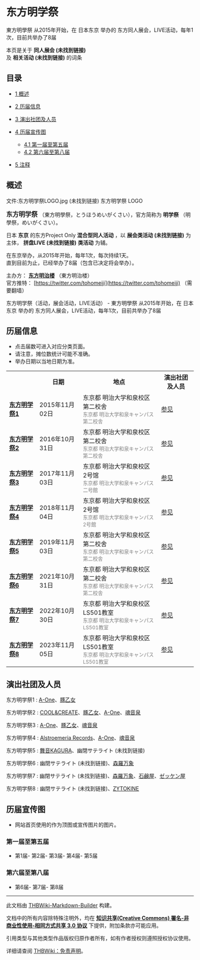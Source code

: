 # 东方明学祭

<!-- source html: G:\repos\THBWiki-Markdown-Builder\THBWikiMarkdown\Temp\main\3\38\ns0%3A%E4%B8%9C%E6%96%B9%E6%98%8E%E5%AD%A6%E7%A5%AD.html -->

東方明學祭 从2015年开始，在 日本东京 举办的  东方同人展会，LIVE活动，每年1次，目前共举办了8届

本页是关于 **同人展会 (未找到链接)**   
及 **相关活动 (未找到链接)** 的词条
## 目录

- [1 概述](#概述)
- [2 历届信息](#历届信息)
- [3 演出社团及人员](#演出社团及人员)
- [4 历届宣传图](#历届宣传图)

  - [4.1 第一届至第五届](#第一届至第五届)
  - [4.2 第六届至第八届](#第六届至第八届)



- [5 注释](#注释)




## 概述
文件:东方明学祭LOGO.jpg (未找到链接)  东方明学祭 LOGO
  
<big> **东方明学祭** </big>（東方明學祭，とうほうめいがくさい），官方简称为 **明学祭** （明學祭，めいがくさい）。  
  
  
  
  
日本 **东京** 的东方Project Only **混合型同人活动** ，以 **展会类活动 (未找到链接)** 为主体， **拼盘LIVE (未找到链接)**  **类活动** 为辅。  
  
在东京举办，从2015年开始，每年1次，每次持续1天。  
直到目前为止，已经举办了8届（包含已决定将会举办）。  
  
  
  
  
主办方： **[东方明治楼](./東方明治楼.md)** （東方明治楼）  
官方推特： [https://twitter.com/tohomeiji](https://twitter.com/tohomeiji) （需要翻墙）  
  
东方明学祭（活动，展会活动，LIVE活动） - 東方明學祭 从2015年开始，在 日本东京 举办的  东方同人展会，LIVE活动，每年1次，目前共举办了8届
## 历届信息
- 点击届数可进入对应分类页面。
- 请注意，摊位数统计可能不准确。
- 举办日期以当地日期为准。


<table>
<tbody><tr><th> </th><th>日期</th><th>地点</th><th>演出社团及人员</th></tr>
<tr><td id="1"><b><a href="/展会作品列表?e=%E4%B8%9C%E6%96%B9%E6%98%8E%E5%AD%A6%E7%A5%AD%231">东方明学祭1</a></b></td><td id="ev-1">2015年11月02日</td><td>东京都 明治大学和泉校区 第二校舍<br><small><span style="color:grey;">东京都 明治大学和泉キャンパス 第二校舎</span></small></td><td><a href="#第1届">参见</a></td></tr>
<tr><td id="2"><b><a href="/展会作品列表?e=%E4%B8%9C%E6%96%B9%E6%98%8E%E5%AD%A6%E7%A5%AD%232">东方明学祭2</a></b></td><td id="ev-2">2016年10月31日</td><td>东京都 明治大学和泉校区 第二校舍<br><small><span style="color:grey;">东京都 明治大学和泉キャンパス 第二校舎</span></small></td><td><a href="#第2届">参见</a></td></tr>
<tr><td id="3"><b><a href="/展会作品列表?e=%E4%B8%9C%E6%96%B9%E6%98%8E%E5%AD%A6%E7%A5%AD%233">东方明学祭3</a></b></td><td id="ev-3">2017年11月03日</td><td>东京都 明治大学和泉校区 2号馆<br><small><span style="color:grey;">东京都 明治大学和泉キャンパス 二号館</span></small></td><td><a href="#第3届">参见</a></td></tr>
<tr><td id="4"><b><a href="/展会作品列表?e=%E4%B8%9C%E6%96%B9%E6%98%8E%E5%AD%A6%E7%A5%AD%234">东方明学祭4</a></b></td><td id="ev-4">2018年11月04日</td><td>东京都 明治大学和泉校区 2号馆<br><small><span style="color:grey;">东京都 明治大学和泉キャンパス 2号館</span></small></td><td><a href="#第4届">参见</a></td></tr>
<tr><td id="5"><b><a href="/展会作品列表?e=%E4%B8%9C%E6%96%B9%E6%98%8E%E5%AD%A6%E7%A5%AD%235">东方明学祭5</a></b></td><td id="ev-5">2019年11月03日</td><td>东京都 明治大学和泉校区 第二校舍<br><small><span style="color:grey;">东京都 明治大学和泉キャンパス 第二校舎</span></small></td><td><a href="#第5届">参见</a></td></tr>
<tr><td id="6"><b><a href="/展会作品列表?e=%E4%B8%9C%E6%96%B9%E6%98%8E%E5%AD%A6%E7%A5%AD%236">东方明学祭6</a></b></td><td id="ev-6">2021年10月31日</td><td>东京都 明治大学和泉校区 第二校舍<br><small><span style="color:grey;">东京都 明治大学和泉キャンパス 第二校舎</span></small></td><td><a href="#第6届">参见</a></td></tr>
<tr><td id="7"><b><a href="/展会作品列表?e=%E4%B8%9C%E6%96%B9%E6%98%8E%E5%AD%A6%E7%A5%AD%237">东方明学祭7</a></b></td><td id="ev-7">2022年10月30日</td><td>东京都 明治大学和泉校区 LS501教室<br><small><span style="color:grey;">东京都 明治大学和泉キャンパス LS501教室</span></small></td><td><a href="#第7届">参见</a></td></tr>
<tr><td id="8"><b><a href="/展会作品列表?e=%E4%B8%9C%E6%96%B9%E6%98%8E%E5%AD%A6%E7%A5%AD%238">东方明学祭8</a></b></td><td id="ev-8">2023年11月05日</td><td>东京都 明治大学和泉校区 LS501教室<br><small><span style="color:grey;">东京都 明治大学和泉キャンパス LS501教室</span></small></td><td><a href="#第8届">参见</a></td></tr>
</tbody></table>


## 演出社团及人员
东方明学祭1
: [A-One](./A-One.md)、[豚乙女](./豚乙女.md)

东方明学祭2
: [COOL&amp;CREATE](./COOL&CREATE.md)、[豚乙女](./豚乙女.md)、[A-One](./A-One.md)、[魂音泉](./魂音泉.md)

东方明学祭3
: [A-One](./A-One.md)、[豚乙女](./豚乙女.md)、[魂音泉](./魂音泉.md)

东方明学祭4
: [Alstroemeria Records](./Alstroemeria_Records.md)、[A-One](./A-One.md)、[魂音泉](./魂音泉.md)

东方明学祭5
: [舞音KAGURA](./舞音KAGURA.md)、幽閉サテライト (未找到链接)

东方明学祭6
: 幽閉サテライト (未找到链接)、[森羅万象](./森羅万象.md)

东方明学祭7
: 幽閉サテライト (未找到链接)、[森羅万象](./森羅万象.md)、[石鹸屋](./石鹸屋.md)、[ゼッケン屋](./ゼッケン屋.md)

东方明学祭8
: 幽閉サテライト (未找到链接)、[ZYTOKINE](./ZYTOKINE.md)

## 历届宣传图
- 网站首页使用的作为顶图或宣传图片的图片。

### 第一届至第五届
- [](./文件-东方明学祭1插画.jpg.md)第1届- [](./文件-东方明学祭2插画.jpg.md)第2届- [](./文件-东方明学祭3插画.jpg.md)第3届- [](./文件-东方明学祭4插画.jpg.md)第4届- [](./文件-东方明学祭5插画.jpg.md)第5届

### 第六届至第八届
- [](./文件-东方明学祭6插画.jpg.md)第6届- [](./文件-东方明学祭7插画.jpg.md)第7届- [](./文件-东方明学祭8插画.jpg.md)第8届


  
  

  

  
  






---

此文档由 [THBWiki-Markdown-Builder](https://github.com/Delsin-Yu/THBWiki-Markdown-Builder) 构建。

文档中的所有内容除特殊注明外，均在 [**知识共享(Creative Commons) 署名-非商业性使用-相同方式共享 3.0 协议**](https://creativecommons.org/licenses/by-sa/3.0/deed.zh-hans) 下提供，附加条款亦可能应用。

引用类型与其他类型作品版权归原作者所有，如有作者授权则遵照授权协议使用。

详细请查阅 [THBWiki：免责声明](https://thbwiki.cc/THBWiki:%E5%85%8D%E8%B4%A3%E5%A3%B0%E6%98%8E)。

